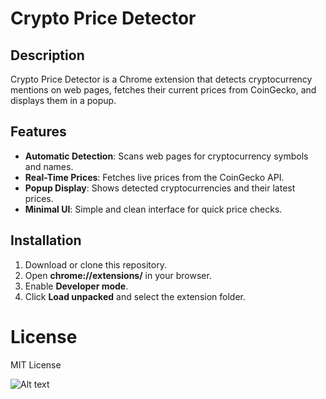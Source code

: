 # Crypto Price Detector

## Description
Crypto Price Detector is a Chrome extension that detects cryptocurrency mentions on web pages, fetches their current prices from CoinGecko, and displays them in a popup.

## Features
- **Automatic Detection**: Scans web pages for cryptocurrency symbols and names.
- **Real-Time Prices**: Fetches live prices from the CoinGecko API.
- **Popup Display**: Shows detected cryptocurrencies and their latest prices.
- **Minimal UI**: Simple and clean interface for quick price checks.

## Installation
1. Download or clone this repository.
2. Open **chrome://extensions/** in your browser.
3. Enable **Developer mode**.
4. Click **Load unpacked** and select the extension folder.

# License
MIT License

![Alt text](https://example.com/path/to/image.png)
